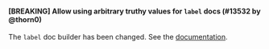 #### [BREAKING] Allow using arbitrary truthy values for `label` docs (#13532 by @thorn0)

The `label` doc builder has been changed. See the [documentation](https://github.com/prettier/prettier/blob/main/commands.md#label).
